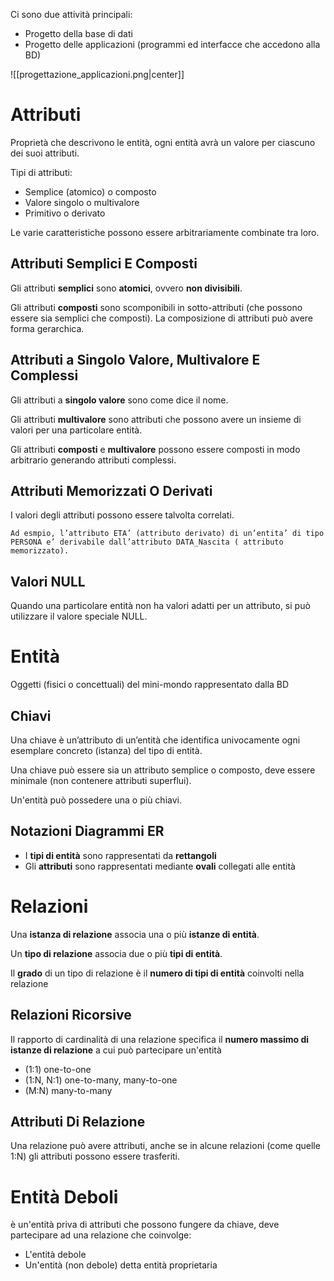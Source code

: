 Ci sono due attività principali:

- Progetto della base di dati
- Progetto delle applicazioni (programmi ed interfacce che accedono alla BD)

![[progettazione_applicazioni.png|center]]

# Attributi

Proprietà che descrivono le entità, ogni entità avrà un valore per ciascuno dei suoi attributi.

Tipi di attributi:

- Semplice (atomico) o composto
- Valore singolo o multivalore
- Primitivo o derivato

Le varie caratteristiche possono essere arbitrariamente combinate tra loro.

## Attributi Semplici E Composti

Gli attributi __semplici__ sono __atomici__, ovvero __non divisibili__.

Gli attributi __composti__ sono scomponibili in sotto-attributi (che possono essere sia semplici che composti). La composizione di attributi può avere forma gerarchica.

## Attributi a Singolo Valore, Multivalore E Complessi

Gli attributi a __singolo valore__ sono come dice il nome.

Gli attributi __multivalore__ sono attributi che possono avere un insieme di valori per una particolare entità.

Gli attributi __composti__ e __multivalore__ possono essere composti in modo arbitrario generando attributi complessi.

## Attributi Memorizzati O Derivati

I valori degli attributi possono essere talvolta correlati.

```ad-example
Ad esmpio, l’attributo ETA’ (attributo derivato) di un’entita’ di tipo PERSONA e’ derivabile dall’attributo DATA_Nascita ( attributo memorizzato).

```

## Valori NULL

Quando una particolare entità non ha valori adatti per un attributo, si può utilizzare il valore speciale NULL.

# Entità

Oggetti (fisici o concettuali) del mini-mondo rappresentato dalla BD

## Chiavi

Una chiave è un’attributo di un’entità che identifica univocamente ogni esemplare concreto (istanza) del tipo di entità.

Una chiave può essere sia un attributo semplice o composto, deve essere minimale (non contenere attributi superflui).

Un'entità può possedere una o più chiavi.

## Notazioni Diagrammi ER

- I __tipi di entità__ sono rappresentati da __rettangoli__
- Gli __attributi__ sono rappresentati mediante __ovali__ collegati alle entità

# Relazioni

Una __istanza di relazione__ associa una o più __istanze di entità__.

Un __tipo di relazione__ associa due o più __tipi di entità__.

Il __grado__ di un tipo di relazione è il __numero di tipi di entità__ coinvolti nella relazione

## Relazioni Ricorsive

Il rapporto di cardinalità di una relazione specifica il __numero massimo di istanze di relazione__ a cui può partecipare un'entità

- (1:1) one-to-one
- (1:N, N:1) one-to-many, many-to-one
- (M:N) many-to-many

## Attributi Di Relazione

Una relazione può avere attributi, anche se in alcune relazioni (come quelle 1:N) gli attributi possono essere trasferiti.

# Entità Deboli

è un'entità priva di attributi che possono fungere da chiave, deve partecipare ad una relazione che coinvolge:

- L'entità debole
- Un'entità (non debole) detta entità proprietaria

